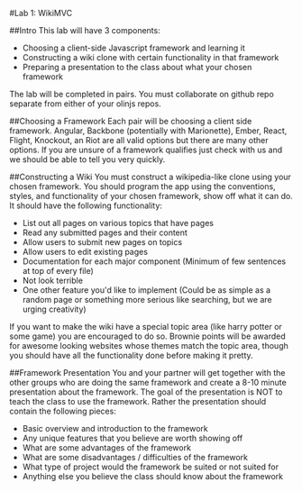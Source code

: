 #Lab 1: WikiMVC

##Intro
This lab will have 3 components: 
- Choosing a client-side Javascript framework and learning it 
- Constructing a wiki clone with certain functionality in that framework
- Preparing a presentation to the class about what your chosen framework

The lab will be completed in pairs. You must collaborate on github repo separate from either of your olinjs repos.

##Choosing a Framework
Each pair will be choosing a client side framework. Angular, Backbone (potentially with Marionette), Ember, React, Flight, Knockout, an Riot are all valid options but there are many other options.
If you are unsure of a framework qualifies just check with us and we should be able to tell you very quickly. 

##Constructing a Wiki
You must construct a wikipedia-like clone using your chosen framework. You should program the app using the conventions, styles, and functionality of your chosen framework, show off what it can do. It should have the following functionality:
- List out all pages on various topics that have pages
- Read any submitted pages and their content
- Allow users to submit new pages on topics
- Allow users to edit existing pages 
- Documentation for each major component (Minimum of few sentences at top of every file)
- Not look terrible
- One other feature you'd like to implement (Could be as simple as a random page or something more serious like searching, but we are urging creativity)


If you want to make the wiki have a special topic area (like harry potter or some game) you are encouraged to do so. 
Brownie points will be awarded for awesome looking websites whose themes match the topic area, though you should have all the functionality done before making it pretty.


##Framework Presentation
You and your partner will get together with the other groups who are doing the same framework and create a 8-10 minute presentation about the framework. 
The goal of the presentation is NOT to teach the class to use the framework. 
Rather the presentation should contain the following pieces:
- Basic overview and introduction to the framework
- Any unique features that you believe are worth showing off
- What are some advantages of the framework
- What are some disadvantages / difficulties of the framework
- What type of project would the framework be suited or not suited for
- Anything else you believe the class should know about the framework
